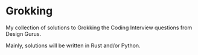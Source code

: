# Grokking
My collection of solutions to Grokking the Coding Interview questions from Design Gurus.

Mainly, solutions will be written in Rust and/or Python.
